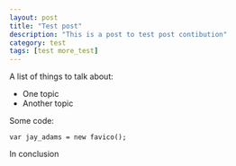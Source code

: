 ```yaml
---
layout: post
title: "Test post"
description: "This is a post to test post contibution"
category: test
tags: [test more_test]
---
```


A list of things to talk about:
* One topic
* Another topic

Some code:

    var jay_adams = new favico();

In conclusion
